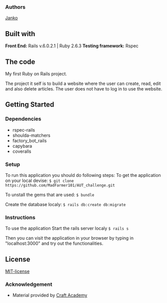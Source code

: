 ### Authors
[Janko](https://github.com/MadFarmer101)  

## Built with
**Front End:** Rails v.6.0.2.1 | Ruby 2.6.3 
**Testing framework:** Rspec  

## The code   
My first Ruby on Rails project. 

The project it self is to build a website where the user can create, read, edit and also delete articles. The user does not have to log in to use the website. 

## Getting Started
### Dependencies  
* rspec-rails
* shoulda-matchers
* factory_bot_rails
* capybara
* coveralls

### Setup
To run this application you should do following steps:
To get the application on your local devise:
``` $ git clone https://github.com/MadFarmer101/AUT_challenge.git ```

To unstall the gems that are used:
``` $ bundle ```

Create the database localy:
``` $ rails db:create db:migrate ```

### Instructions
To use the application
Start the rails server localy
``` $ rails s ```

Then you can visit the application in your browser by typing in "localhost:3000" and try out the functionalities. 

## License  
[MIT-license](https://en.wikipedia.org/wiki/MIT_License)

### Acknowledgement  
- Material provided by [Craft Academy](https://craftacademy.se)
